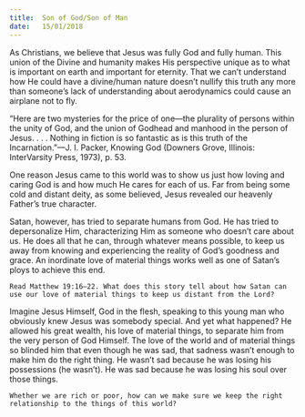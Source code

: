 ```yaml
---
title:  Son of God/Son of Man
date:   15/01/2018
---
```


As Christians, we believe that Jesus was fully God and fully human. This union of the Divine and humanity makes His perspective unique as to what is important on earth and important for eternity. That we can’t understand how He could have a divine/human nature doesn’t nullify this truth any more than someone’s lack of understanding about aerodynamics could cause an airplane not to fly.

“Here are two mysteries for the price of one—the plurality of persons within the unity of God, and the union of Godhead and manhood in the person of Jesus. . . . Nothing in fiction is so fantastic as is this truth of the Incarnation.”—J. I. Packer, Knowing God (Downers Grove, Illinois: InterVarsity Press, 1973), p. 53.

One reason Jesus came to this world was to show us just how loving and caring God is and how much He cares for each of us. Far from being some cold and distant deity, as some believed, Jesus revealed our heavenly Father’s true character.

Satan, however, has tried to separate humans from God. He has tried to depersonalize Him, characterizing Him as someone who doesn’t care about us. He does all that he can, through whatever means possible, to keep us away from knowing and experiencing the reality of God’s goodness and grace. An inordinate love of material things works well as one of Satan’s ploys to achieve this end.

`Read Matthew 19:16–22. What does this story tell about how Satan can use our love of material things to keep us distant from the Lord?`

Imagine Jesus Himself, God in the flesh, speaking to this young man who obviously knew Jesus was somebody special. And yet what happened? He allowed his great wealth, his love of material things, to separate him from the very person of God Himself. The love of the world and of material things so blinded him that even though he was sad, that sadness wasn’t enough to make him do the right thing. He wasn’t sad because he was losing his possessions (he wasn’t). He was sad because he was losing his soul over those things.

`Whether we are rich or poor, how can we make sure we keep the right relationship to the things of this world?`